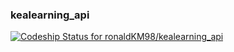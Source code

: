 ### kealearning_api
[![Codeship Status for ronaldKM98/kealearning_api](https://app.codeship.com/projects/a540c340-c7c3-0137-0636-1e3180c2cb03/status?branch=master)](https://app.codeship.com/projects/367409)
